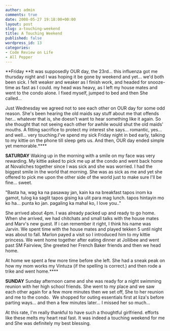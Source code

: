```yaml
---
author: admin
comments: true
date: 2008-05-27 19:18:00+00:00
layout: post
slug: a-touching-weekend
title: A Touching Weekend
published: false
wordpress_id: 13
categories:
- Code Review on Life
- All Pepper
---
```


**Friday
**It was supposedly OUR day, the 23rd... this influenza got me thursday night and I was hoping it be gone by weekend and yet... we'd both been sick. I felt weaker and weaker as I finish work, and headed for snooze-time as fast as I could. my head was heavy, as I left my house mates and went to the condo alone. I fixed myself, jumped to bed and then She called...

Just Wednesday we agreed not to see each other on OUR day for some odd reason. She's been hearing the old maids say stuff about me that offends her... whatever that is, she doesn't want to hear something like it again. So she thought that not seeing each other for awhile would shut the old maids' mouths. A fitting sacrifice to protect my interest she says... romantic, yes... and well... very touching.I've spend my sick Friday night in bed early, talking to my kittie on the phone till sleep gets us. And then, OUR day ended simple yet memorable.****

**SATURDAY**
Waking up in the morning with a smile on my face was very rewarding. My kittie asked to pick me up at the condo and went back home at Novaliches together since I was sick and she was worried. I had the biggest smile in the world that morning. She was as sick as me and yet she offered to pick me upon the other side of the world just to make sure I'll be fine... sweet.

"Basta ha, wag ka na pasaway jan, kain ka na breakfast tapos inom ka gamot, tulog ka saglit tapos gising ka ulit para mag lunch. tapos hintayin mo ko ha... punta ko jan. pagaling ka mahal ko, I love you.." 

She arrived about 4pm. I was already packed up and ready to go home. When she arrived, we had chitchats and small talks with the house mates and Marv's new guest. If i can remember it right, I think his name was Jarvin. We spent time with the house mates and played tekken 5 until night was about to fall. Marlon payed a visit so I introduced him to my kittie princess. We went home together after eating dinner at Jollibee and went past SM Fairview, She greeted her French Baker friends and then we head home.

At home we spent a few more time before she left. She had a sneak peak on how my mom works my Vintuza (if the spelling is correct.) and then rode a trike and went home.****

**SUNDAY**
Sunday afternoon came and she was ready for a night swimming reunion with her high school friends. She went to my place and we saw each other again for a few more minutes then we set off, She to her reunion and me to the condo.  We shopped for outing essentials first at liza's before parting ways... and then a few minutes later... I missed her so much...

At this rate, I'm really thankful to have such a thoughtful girlfriend. efforts like these melts my heart real fast. It was indeed a touching weekend for me and She was definitely my best blessing.
